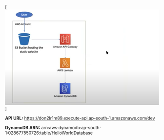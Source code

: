 [![aws-serverless](architecture.png)]

**API URL:**
https://don2lr1m89.execute-api.ap-south-1.amazonaws.com/dev

**DynamoDB ARN:**
arn:aws:dynamodb:ap-south-1:028677550726:table/HelloWorldDatabase
